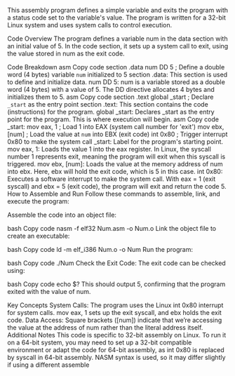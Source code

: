 This assembly program defines a simple variable and exits the program with a status code set to the variable's value. The program is written for a 32-bit Linux system and uses system calls to control execution.

Code Overview
The program defines a variable num in the data section with an initial value of 5. In the code section, it sets up a system call to exit, using the value stored in num as the exit code.

Code Breakdown
asm
Copy code
section .data
    num DD 5              ; Define a double word (4 bytes) variable `num` initialized to 5
section .data: This section is used to define and initialize data.
num DD 5: num is a variable stored as a double word (4 bytes) with a value of 5. The DD directive allocates 4 bytes and initializes them to 5.
asm
Copy code
section .text
global _start            ; Declare `_start` as the entry point
section .text: This section contains the code (instructions) for the program.
global _start: Declares _start as the entry point for the program. This is where execution will begin.
asm
Copy code
_start:
    mov eax, 1           ; Load 1 into EAX (system call number for 'exit')
    mov ebx, [num]       ; Load the value at `num` into EBX (exit code)
    int 0x80             ; Trigger interrupt 0x80 to make the system call
_start: Label for the program's starting point.
mov eax, 1: Loads the value 1 into the eax register. In Linux, the syscall number 1 represents exit, meaning the program will exit when this syscall is triggered.
mov ebx, [num]: Loads the value at the memory address of num into ebx. Here, ebx will hold the exit code, which is 5 in this case.
int 0x80: Executes a software interrupt to make the system call. With eax = 1 (exit syscall) and ebx = 5 (exit code), the program will exit and return the code 5.
How to Assemble and Run
Follow these commands to assemble, link, and execute the program:

Assemble the code into an object file:

bash
Copy code
nasm -f elf32 Num.asm -o Num.o
Link the object file to create an executable:

bash
Copy code
ld -m elf_i386 Num.o -o Num
Run the program:

bash
Copy code
./Num
Check the Exit Code: The exit code can be checked using:

bash
Copy code
echo $?
This should output 5, confirming that the program exited with the value of num.

Key Concepts
System Calls: The program uses the Linux int 0x80 interrupt for system calls. mov eax, 1 sets up the exit syscall, and ebx holds the exit code.
Data Access: Square brackets ([num]) indicate that we’re accessing the value at the address of num rather than the literal address itself.
Additional Notes
This code is specific to 32-bit assembly on Linux. To run it on a 64-bit system, you may need to set up a 32-bit compatible environment or adapt the code for 64-bit assembly, as int 0x80 is replaced by syscall in 64-bit assembly.
NASM syntax is used, so it may differ slightly if using a different assemble
